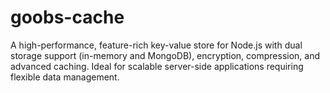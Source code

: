 # goobs-cache
A high-performance, feature-rich key-value store for Node.js with dual storage support (in-memory and MongoDB), encryption, compression, and advanced caching. Ideal for scalable server-side applications requiring flexible data management.
